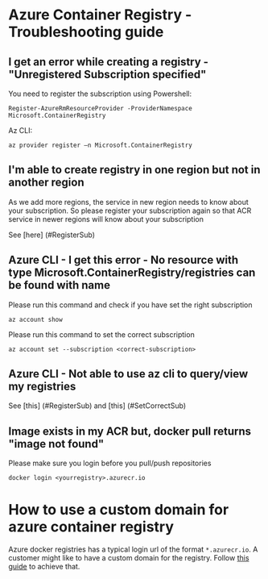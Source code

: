 # Azure Container Registry - Troubleshooting guide


## I get an error while creating a registry - "Unregistered Subscription specified"
<a name="RegisterSub"></a>
You need to register the subscription using 
Powershell:
```
Register-AzureRmResourceProvider -ProviderNamespace Microsoft.ContainerRegistry 
```
Az CLI:
```
az provider register –n Microsoft.ContainerRegistry 
```

## I'm able to create registry in one region but not in another region
As we add more regions, the service in new region needs to know about your subscription. So please register your subscription again so that ACR service in newer regions will know about your subscription

See [here] (#RegisterSub)

## Azure CLI - I get this error - No resource with type Microsoft.ContainerRegistry/registries can be found with name

<a name="SetCorrectSub"></a>
Please run this command and check if you have set the right subscription
```
az account show
```

Please run this command to set the correct subscription
```
az account set --subscription <correct-subscription>
```

## Azure CLI - Not able to use az cli to query/view my registries

See [this] (#RegisterSub) and [this] (#SetCorrectSub)

## Image exists in my ACR but, docker pull returns "image not found"

Please make sure you login before you pull/push repositories
```
docker login <yourregistry>.azurecr.io
```

# How to use a custom domain for azure container registry

Azure docker registries has a typical login url of the format `*.azurecr.io`. A customer might like to have a custom domain for the registry. Follow [this guide](custom-domain.md) to achieve that.
